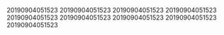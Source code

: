 20190904051523
20190904051523
20190904051523
20190904051523
20190904051523
20190904051523
20190904051523
20190904051523
20190904051523
